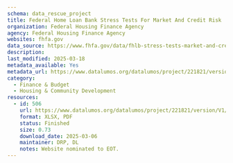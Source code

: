```yaml
---
schema: data_rescue_project 
title: Federal Home Loan Bank Stress Tests For Market And Credit Risk
organization: Federal Housing Finance Agency
agency: Federal Housing Finance Agency
websites: fhfa.gov
data_source: https://www.fhfa.gov/data/fhlb-stress-tests-market-and-credit-risk
description: 
last_modified: 2025-03-18
metadata_available: Yes
metadata_url: https://www.datalumos.org/datalumos/project/221821/version/V1/view
category:
  - Finance & Budget 
  - Housing & Community Development 
resources:
  - id: 506
    url: https://www.datalumos.org/datalumos/project/221821/version/V1/view
    format: XLSX, PDF
    status: Finished
    size: 0.73
    download_date: 2025-03-06
    maintainer: DRP, DL
    notes: Website nominated to EOT.
---
```

